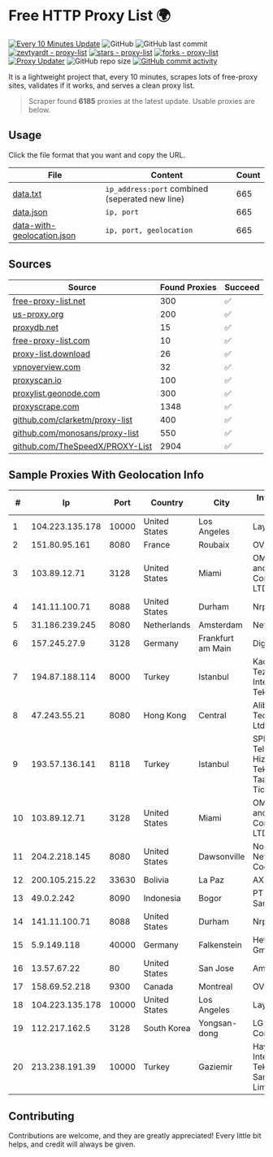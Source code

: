 
# Free HTTP Proxy List 🌍

[![Every 10 Minutes Update](https://github.com/mertguvencli/http-proxy-list/actions/workflows/main.yml/badge.svg?branch=main)](https://github.com/mertguvencli/http-proxy-list/actions/workflows/main.yml)
![GitHub](https://img.shields.io/github/license/mertguvencli/http-proxy-list)
![GitHub last commit](https://img.shields.io/github/last-commit/mertguvencli/http-proxy-list)
[![zevtyardt - proxy-list](https://img.shields.io/static/v1?label=zevtyardt&message=proxy-list&color=blue&logo=github)](https://github.com/zevtyardt/proxy-list "Go to GitHub repo")
[![stars - proxy-list](https://img.shields.io/github/stars/zevtyardt/proxy-list?style=social)](https://github.com/zevtyardt/proxy-list)
[![forks - proxy-list](https://img.shields.io/github/forks/zevtyardt/proxy-list?style=social)](https://github.com/zevtyardt/proxy-list)
[![Proxy Updater](https://github.com/zevtyardt/proxy-list/workflows/Proxy%20Updater/badge.svg)](https://github.com/zevtyardt/proxy-list/actions?query=workflow:"Proxy+Updater")
![GitHub repo size](https://img.shields.io/github/repo-size/zevtyardt/proxy-list)
[![GitHub commit activity](https://img.shields.io/github/commit-activity/m/zevtyardt/proxy-list?logo=commits)](https://github.com/zevtyardt/proxy-list/commits/main)

It is a lightweight project that, every 10 minutes, scrapes lots of free-proxy sites, validates if it works, and serves a clean proxy list.

> Scraper found **6185** proxies at the latest update. Usable proxies are below.

## Usage

Click the file format that you want and copy the URL.

|File|Content|Count|
|----|-------|-----|
|[data.txt](https://raw.githubusercontent.com/mertguvencli/http-proxy-list/main/proxy-list/data.txt)|`ip_address:port` combined (seperated new line)|665|
|[data.json](https://raw.githubusercontent.com/mertguvencli/http-proxy-list/main/proxy-list/data.json)|`ip, port`|665|
|[data-with-geolocation.json](https://raw.githubusercontent.com/mertguvencli/http-proxy-list/main/proxy-list/data-with-geolocation.json)|`ip, port, geolocation`|665|

## Sources

|Source|Found Proxies|Succeed|
|------|-------------|-------|
|[free-proxy-list.net](https://free-proxy-list.net)|300|✅|
|[us-proxy.org](https://www.us-proxy.org)|200|✅|
|[proxydb.net](http://proxydb.net)|15|✅|
|[free-proxy-list.com](https://free-proxy-list.com/?page=&port=&type%5B%5D=http&type%5B%5D=https&up_time=0&search=Search)|10|✅|
|[proxy-list.download](https://www.proxy-list.download/HTTP)|26|✅|
|[vpnoverview.com](https://vpnoverview.com/privacy/anonymous-browsing/free-proxy-servers)|32|✅|
|[proxyscan.io](https://www.proxyscan.io)|100|✅|
|[proxylist.geonode.com](https://proxylist.geonode.com/api/proxy-list?limit=300&page=1&sort_by=lastChecked&sort_type=desc&protocols=http,https)|300|✅|
|[proxyscrape.com](https://api.proxyscrape.com/v2/?request=displayproxies&protocol=http&timeout=10000&country=all&ssl=all&anonymity=all)|1348|✅|
|[github.com/clarketm/proxy-list](https://raw.githubusercontent.com/clarketm/proxy-list/master/proxy-list-raw.txt)|400|✅|
|[github.com/monosans/proxy-list](https://raw.githubusercontent.com/monosans/proxy-list/main/proxies/http.txt)|550|✅|
|[github.com/TheSpeedX/PROXY-List](https://raw.githubusercontent.com/TheSpeedX/PROXY-List/master/http.txt)|2904|✅|


## Sample Proxies With Geolocation Info

|#|Ip|Port|Country|City|Internet Service Provider|
|-|--|----|-------|----|-------------------------|
|1|104.223.135.178|10000|United States|Los Angeles|LayerHost|
|2|151.80.95.161|8080|France|Roubaix|OVH SAS|
|3|103.89.12.71|3128|United States|Miami|OMC Computers and Communications LTD|
|4|141.11.100.71|8088|United States|Durham|Nrp Network LLC|
|5|31.186.239.245|8080|Netherlands|Amsterdam|NetSkope Inc|
|6|157.245.27.9|3128|Germany|Frankfurt am Main|DigitalOcean, LLC|
|7|194.87.188.114|8000|Turkey|Istanbul|Kadir Huseyin Tezcan Nosspeed Internet Teknolojileri|
|8|47.243.55.21|8080|Hong Kong|Central|Alibaba (US) Technology Co., Ltd.|
|9|193.57.136.141|8118|Turkey|Istanbul|SPDNet Telekomunikasyon Hizmetleri Bilgi Teknolojileri Taahhut Sanayi Ve Ticare|
|10|103.89.12.71|3128|United States|Miami|OMC Computers and Communications LTD|
|11|204.2.218.145|8080|United States|Dawsonville|North Georgia Network Cooperative, Inc.|
|12|200.105.215.22|33630|Bolivia|La Paz|AXS Bolivia S. A.|
|13|49.0.2.242|8090|Indonesia|Bogor|PT Usaha Adi Sanggoro|
|14|141.11.100.71|8088|United States|Durham|Nrp Network LLC|
|15|5.9.149.118|40000|Germany|Falkenstein|Hetzner Online GmbH|
|16|13.57.67.22|80|United States|San Jose|Amazon.com, Inc.|
|17|158.69.52.218|9300|Canada|Montreal|OVH SAS|
|18|104.223.135.178|10000|United States|Los Angeles|LayerHost|
|19|112.217.162.5|3128|South Korea|Yongsan-dong|LG DACOM Corporation|
|20|213.238.191.39|10000|Turkey|Gaziemir|Hayal Host Internet Ve Bilisim Teknolojileri Sanayi Ticaret Limited Sirketi|



## Contributing

Contributions are welcome, and they are greatly appreciated! Every
little bit helps, and credit will always be given.

